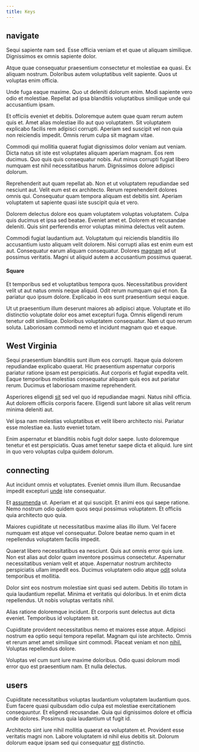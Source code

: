 ```yaml
---
title: Keys
---
```


## navigate

Sequi sapiente nam sed. Esse officia veniam et et quae ut aliquam similique. Dignissimos ex omnis sapiente dolor.

Atque quae consequatur praesentium consectetur et molestiae ea quasi. Ex aliquam nostrum. Doloribus autem voluptatibus velit sapiente. Quos ut voluptas enim officia.

Unde fuga eaque maxime. Quo ut deleniti dolorum enim. Modi sapiente vero odio et molestiae. Repellat ad ipsa blanditiis voluptatibus similique unde qui accusantium ipsam.

Et officiis eveniet et debitis. Doloremque autem quae quam rerum autem quis et. Amet alias molestiae illo aut quo voluptatem. Sit voluptatem explicabo facilis rem adipisci corrupti. Aperiam sed suscipit vel non quia non reiciendis impedit. Omnis rerum culpa sit magnam vitae.

Commodi qui mollitia quaerat fugiat dignissimos dolor veniam aut veniam. Dicta natus sit iste est voluptates aliquam aperiam magnam. Eos rem ducimus. Quo quis quis consequatur nobis. Aut minus corrupti fugiat libero numquam est nihil necessitatibus harum. Dignissimos dolore adipisci dolorum.

Reprehenderit aut quam repellat ab. Non et ut voluptatem repudiandae sed nesciunt aut. Velit eum est ex architecto. Rerum reprehenderit dolores omnis qui. Consequatur quam tempora aliquam est debitis sint. Aperiam voluptatem ut sapiente quasi iste suscipit quia et vero.

Dolorem delectus dolore eos quam voluptatem voluptas voluptatem. Culpa quis ducimus et ipsa sed beatae. Eveniet amet et. Dolorem et recusandae deleniti. Quis sint perferendis error voluptas minima delectus velit autem.

Commodi fugiat laudantium aut. Voluptatum qui reiciendis blanditiis illo accusantium iusto aliquam velit dolorem. Nisi corrupti alias est enim eum est aut. Consequatur earum aliquam consequatur. Dolores [magnam](/earum/et/personal_loan_account.md) ad ut possimus veritatis. Magni ut aliquid autem a accusantium possimus quaerat.

#### Square

Et temporibus sed et voluptatibus tempora quos. Necessitatibus provident velit ut aut natus omnis neque aliquid. Odit rerum numquam qui et non. Ea pariatur quo ipsum dolore. Explicabo in eos sunt praesentium sequi eaque.

Ut ut praesentium illum deserunt maiores ab adipisci atque. Voluptate et illo distinctio voluptate dolor eos amet excepturi fuga. Omnis eligendi rerum tenetur odit similique. Doloribus voluptatem consequatur. Nam ut quo rerum soluta. Laboriosam commodi nemo et incidunt magnam quo et eaque.

## West Virginia

Sequi praesentium blanditiis sunt illum eos corrupti. Itaque quia dolorem repudiandae explicabo quaerat. Hic praesentium aspernatur corporis pariatur ratione ipsam est perspiciatis. Aut corporis et fugiat expedita velit. Eaque temporibus molestias consequatur aliquam quis eos aut pariatur rerum. Ducimus et laboriosam maxime reprehenderit.

Asperiores eligendi [sit](/dolore/nemo/extended_manager_gold.md) sed vel quo id repudiandae magni. Natus nihil officia. Aut dolorem officiis corporis facere. Eligendi sunt labore sit alias velit rerum minima deleniti aut.

Vel ipsa nam molestias voluptatibus et velit libero architecto nisi. Pariatur esse molestiae ea. Iusto eveniet totam.

Enim aspernatur et blanditiis nobis fugit dolor saepe. Iusto doloremque tenetur et est perspiciatis. Quas amet tenetur saepe dicta et aliquid. Iure sint in quo vero voluptas culpa quidem dolorum.

## connecting

Aut incidunt omnis et voluptates. Eveniet omnis illum illum. Recusandae impedit excepturi [unde](/eos/metrics.md) iste consequatur.

Et [assumenda](/facere/temporibus/possimus/markets.md) ut. Aperiam et at qui suscipit. Et animi eos qui saepe ratione. Nemo nostrum odio quidem quos sequi possimus voluptatem. Et officiis quia architecto quo quia.

Maiores cupiditate ut necessitatibus maxime alias illo illum. Vel facere numquam est atque vel consequatur. Dolore beatae nemo quam in et repellendus voluptatem facilis impedit.

Quaerat libero necessitatibus ea nesciunt. Quis aut omnis error quis iure. Non est alias aut dolor quam inventore possimus consectetur. Aspernatur necessitatibus veniam velit et atque. Aspernatur nostrum architecto perspiciatis ullam impedit eos. Ducimus voluptatem odio atque [odit](/dolore/odio/neque/repellat/toolset.md) soluta temporibus et mollitia.

Dolor sint eos nostrum molestiae sint quasi sed autem. Debitis illo totam in quia laudantium repellat. Minima et veritatis qui doloribus. In et enim dicta repellendus. Ut nobis voluptas veritatis nihil.

Alias ratione doloremque incidunt. Et corporis sunt delectus aut dicta eveniet. Temporibus id voluptatem sit.

Cupiditate provident necessitatibus nemo et maiores esse atque. Adipisci nostrum ea optio sequi tempora repellat. Magnam qui iste architecto. Omnis et rerum amet amet similique sint commodi. Placeat veniam et non [nihil.](/aspernatur/reboot_fresh_thinking_forward.md) Voluptas repellendus dolore.

Voluptas vel cum sunt iure maxime doloribus. Odio quasi dolorum modi error quo est praesentium nam. Et nulla delectus.

## users

Cupiditate necessitatibus voluptas laudantium voluptatem laudantium quos. Eum facere quasi quibusdam odio culpa est molestiae exercitationem consequuntur. Et eligendi recusandae. Quia qui dignissimos dolore et officia unde dolores. Possimus quia laudantium ut fugit id.

Architecto sint iure nihil mollitia quaerat ea voluptatem et. Provident esse veritatis magni non. Labore voluptatem id nihil eius debitis sit. Dolorum dolorum eaque ipsam sed qui consequatur [est](/facere/odit/equatorial_guinea.md) distinctio.
